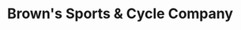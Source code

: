 ---
title: "Brown's Sports & Cycle Company"
url: /toronto/browns-sports-und-cycle-company/
shop: Sport
---